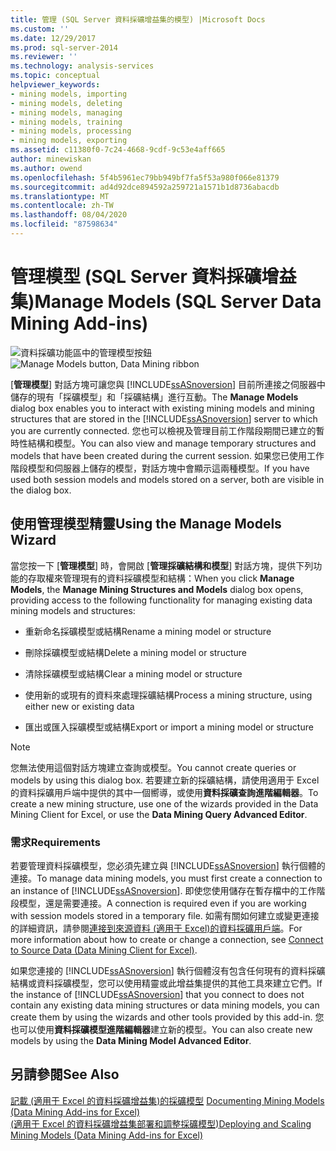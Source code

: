 ```yaml
---
title: 管理 (SQL Server 資料採礦增益集的模型) |Microsoft Docs
ms.custom: ''
ms.date: 12/29/2017
ms.prod: sql-server-2014
ms.reviewer: ''
ms.technology: analysis-services
ms.topic: conceptual
helpviewer_keywords:
- mining models, importing
- mining models, deleting
- mining models, managing
- mining models, training
- mining models, processing
- mining models, exporting
ms.assetid: c11380f0-7c24-4668-9cdf-9c53e4aff665
author: minewiskan
ms.author: owend
ms.openlocfilehash: 5f4b5961ec79bb949bf7fa5f53a980f066e81379
ms.sourcegitcommit: ad4d92dce894592a259721a1571b1d8736abacdb
ms.translationtype: MT
ms.contentlocale: zh-TW
ms.lasthandoff: 08/04/2020
ms.locfileid: "87598634"
---
```

# <a name="manage-models-sql-server-data-mining-add-ins"></a><span data-ttu-id="bb22d-102">管理模型 (SQL Server 資料採礦增益集)</span><span class="sxs-lookup"><span data-stu-id="bb22d-102">Manage Models (SQL Server Data Mining Add-ins)</span></span>
  <span data-ttu-id="bb22d-103">![資料採礦功能區中的管理模型按鈕](media/dmc-manage.gif "資料採礦功能區中的管理模型按鈕")</span><span class="sxs-lookup"><span data-stu-id="bb22d-103">![Manage Models button, Data Mining ribbon](media/dmc-manage.gif "Manage Models button, Data Mining ribbon")</span></span>  
  
 <span data-ttu-id="bb22d-104">[**管理模型**] 對話方塊可讓您與 [!INCLUDE[ssASnoversion](../includes/ssasnoversion-md.md)] 目前所連接之伺服器中儲存的現有「採礦模型」和「採礦結構」進行互動。</span><span class="sxs-lookup"><span data-stu-id="bb22d-104">The **Manage Models** dialog box enables you to interact with existing mining models and mining structures that are stored in the [!INCLUDE[ssASnoversion](../includes/ssasnoversion-md.md)] server to which you are currently connected.</span></span> <span data-ttu-id="bb22d-105">您也可以檢視及管理目前工作階段期間已建立的暫時性結構和模型。</span><span class="sxs-lookup"><span data-stu-id="bb22d-105">You can also view and manage temporary structures and models that have been created during the current session.</span></span> <span data-ttu-id="bb22d-106">如果您已使用工作階段模型和伺服器上儲存的模型，對話方塊中會顯示這兩種模型。</span><span class="sxs-lookup"><span data-stu-id="bb22d-106">If you have used both session models and models stored on a server, both are visible in the dialog box.</span></span>  
  
## <a name="using-the-manage-models-wizard"></a><span data-ttu-id="bb22d-107">使用管理模型精靈</span><span class="sxs-lookup"><span data-stu-id="bb22d-107">Using the Manage Models Wizard</span></span>  
 <span data-ttu-id="bb22d-108">當您按一下 [**管理模型**] 時，會開啟 [**管理採礦結構和模型**] 對話方塊，提供下列功能的存取權來管理現有的資料採礦模型和結構：</span><span class="sxs-lookup"><span data-stu-id="bb22d-108">When you click **Manage Models**, the **Manage Mining Structures and Models** dialog box opens, providing access to the following functionality for managing existing data mining models and structures:</span></span>  
  
-   <span data-ttu-id="bb22d-109">重新命名採礦模型或結構</span><span class="sxs-lookup"><span data-stu-id="bb22d-109">Rename a mining model or structure</span></span>  
  
-   <span data-ttu-id="bb22d-110">刪除採礦模型或結構</span><span class="sxs-lookup"><span data-stu-id="bb22d-110">Delete a mining model or structure</span></span>  
  
-   <span data-ttu-id="bb22d-111">清除採礦模型或結構</span><span class="sxs-lookup"><span data-stu-id="bb22d-111">Clear a mining model or structure</span></span>  
  
-   <span data-ttu-id="bb22d-112">使用新的或現有的資料來處理採礦結構</span><span class="sxs-lookup"><span data-stu-id="bb22d-112">Process a mining structure, using either new or existing data</span></span>  
  
-   <span data-ttu-id="bb22d-113">匯出或匯入採礦模型或結構</span><span class="sxs-lookup"><span data-stu-id="bb22d-113">Export or import a mining model or structure</span></span>  
  
> [!NOTE]  
>  <span data-ttu-id="bb22d-114">您無法使用這個對話方塊建立查詢或模型。</span><span class="sxs-lookup"><span data-stu-id="bb22d-114">You cannot create queries or models by using this dialog box.</span></span> <span data-ttu-id="bb22d-115">若要建立新的採礦結構，請使用適用于 Excel 的資料採礦用戶端中提供的其中一個嚮導，或使用**資料採礦查詢進階編輯器**。</span><span class="sxs-lookup"><span data-stu-id="bb22d-115">To create a new mining structure, use one of the wizards provided in the Data Mining Client for Excel, or use the **Data Mining Query Advanced Editor**.</span></span>  
  
### <a name="requirements"></a><span data-ttu-id="bb22d-116">需求</span><span class="sxs-lookup"><span data-stu-id="bb22d-116">Requirements</span></span>  
 <span data-ttu-id="bb22d-117">若要管理資料採礦模型，您必須先建立與 [!INCLUDE[ssASnoversion](../includes/ssasnoversion-md.md)] 執行個體的連接。</span><span class="sxs-lookup"><span data-stu-id="bb22d-117">To manage data mining models, you must first create a connection to an instance of [!INCLUDE[ssASnoversion](../includes/ssasnoversion-md.md)].</span></span> <span data-ttu-id="bb22d-118">即使您使用儲存在暫存檔中的工作階段模型，還是需要連接。</span><span class="sxs-lookup"><span data-stu-id="bb22d-118">A connection is required even if you are working with session models stored in a temporary file.</span></span> <span data-ttu-id="bb22d-119">如需有關如何建立或變更連接的詳細資訊，請參閱[連接到來源資料 &#40;適用于 Excel&#41;的資料採礦用戶端](connect-to-source-data-data-mining-client-for-excel.md)。</span><span class="sxs-lookup"><span data-stu-id="bb22d-119">For more information about how to create or change a connection, see [Connect to Source Data &#40;Data Mining Client for Excel&#41;](connect-to-source-data-data-mining-client-for-excel.md).</span></span>  
  
 <span data-ttu-id="bb22d-120">如果您連接的 [!INCLUDE[ssASnoversion](../includes/ssasnoversion-md.md)] 執行個體沒有包含任何現有的資料採礦結構或資料採礦模型，您可以使用精靈或此增益集提供的其他工具來建立它們。</span><span class="sxs-lookup"><span data-stu-id="bb22d-120">If the instance of [!INCLUDE[ssASnoversion](../includes/ssasnoversion-md.md)] that you connect to does not contain any existing data mining structures or data mining models, you can create them by using the wizards and other tools provided by this add-in.</span></span> <span data-ttu-id="bb22d-121">您也可以使用**資料採礦模型進階編輯器**建立新的模型。</span><span class="sxs-lookup"><span data-stu-id="bb22d-121">You can also create new models by using the **Data Mining Model Advanced Editor**.</span></span>  
  
## <a name="see-also"></a><span data-ttu-id="bb22d-122">另請參閱</span><span class="sxs-lookup"><span data-stu-id="bb22d-122">See Also</span></span>  
 <span data-ttu-id="bb22d-123">[記載 &#40;適用于 Excel 的資料採礦增益集&#41;的採礦模型](documenting-mining-models-data-mining-add-ins-for-excel.md) </span><span class="sxs-lookup"><span data-stu-id="bb22d-123">[Documenting Mining Models &#40;Data Mining Add-ins for Excel&#41;](documenting-mining-models-data-mining-add-ins-for-excel.md) </span></span>  
 [<span data-ttu-id="bb22d-124">&#40;適用于 Excel 的資料採礦增益集部署和調整採礦模型&#41;</span><span class="sxs-lookup"><span data-stu-id="bb22d-124">Deploying and Scaling Mining Models &#40;Data Mining Add-ins for Excel&#41;</span></span>](deploying-and-scaling-mining-models-data-mining-add-ins-for-excel.md)   

  
